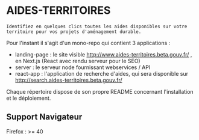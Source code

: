 # AIDES-TERRITOIRES

`Identifiez en quelques clics toutes les aides disponibles sur votre territoire pour vos projets d'aménagement durable.`

Pour l'instant il s'agit d'un mono-repo qui contient 3 applications :

* landing-page : le site visible http://www.aides-territoires.beta.gouv.fr/ , en Next.js (React avec rendu serveur pour le SEO)
* server : le serveur node fournissant webservices / API
* react-app : l'application de recherche d'aides, qui sera disponible sur http://search.aides-territoires.beta.gouv.fr/

Chaque répertoire dispose de son propre README concernant l'installation et le déploiement.

## Support Navigateur

Firefox : >= 40
